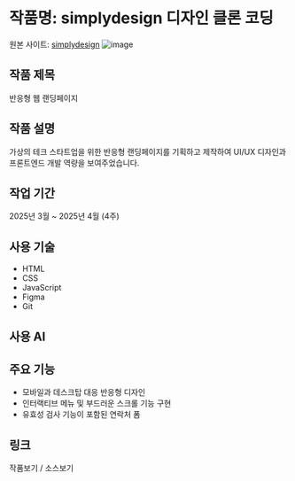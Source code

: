 # 작품명: simplydesign 디자인 클론 코딩
원본 사이트: [simplydesign](https://simplydesign.kr/)
![image](https://github.com/user-attachments/assets/6223f58b-1b91-4c2c-963d-82b938f6c0cb)

## 작품 제목
반응형 웹 랜딩페이지

## 작품 설명
가상의 테크 스타트업을 위한 반응형 랜딩페이지를 기획하고 제작하여 UI/UX 디자인과 프론트엔드 개발 역량을 보여주었습니다.

## 작업 기간
2025년 3월 ~ 2025년 4월 (4주)

## 사용 기술
- HTML
- CSS
- JavaScript
- Figma
- Git

## 사용 AI

## 주요 기능

- 모바일과 데스크탑 대응 반응형 디자인
- 인터랙티브 메뉴 및 부드러운 스크롤 기능 구현
- 유효성 검사 기능이 포함된 연락처 폼

## 링크 
작품보기  / 소스보기
